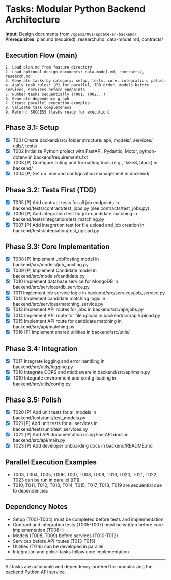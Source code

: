 # Tasks: Modular Python Backend Architecture

**Input**: Design documents from `/specs/001-update-an-backend/`
**Prerequisites**: plan.md (required), research.md, data-model.md, contracts/

## Execution Flow (main)
```
1. Load plan.md from feature directory
2. Load optional design documents: data-model.md, contracts/, research.md
3. Generate tasks by category: setup, tests, core, integration, polish
4. Apply task rules: [P] for parallel, TDD order, models before services, services before endpoints
5. Number tasks sequentially (T001, T002...)
6. Generate dependency graph
7. Create parallel execution examples
8. Validate task completeness
9. Return: SUCCESS (tasks ready for execution)
```

## Phase 3.1: Setup
- [x] T001 Create backend/src/ folder structure: api/, models/, services/, utils/, tests/
- [x] T002 Initialize Python project with FastAPI, Pydantic, Motor, python-dotenv in backend/requirements.txt
- [x] T003 [P] Configure linting and formatting tools (e.g., flake8, black) in backend/
- [x] T004 [P] Set up .env and configuration management in backend/

## Phase 3.2: Tests First (TDD)
- [x] T005 [P] Add contract tests for all job endpoints in backend/tests/contract/test_jobs.py (see contracts/test_jobs.py)
- [x] T006 [P] Add integration test for job-candidate matching in backend/tests/integration/test_matching.py
- [x] T007 [P] Add integration test for file upload and job creation in backend/tests/integration/test_upload.py

## Phase 3.3: Core Implementation
- [x] T008 [P] Implement JobPosting model in backend/src/models/job_posting.py
- [x] T009 [P] Implement Candidate model in backend/src/models/candidate.py
- [x] T010 Implement database service for MongoDB in backend/src/services/db_service.py
- [x] T011 Implement job service logic in backend/src/services/job_service.py
- [x] T012 Implement candidate matching logic in backend/src/services/matching_service.py
- [x] T013 Implement API routes for jobs in backend/src/api/jobs.py
- [x] T014 Implement API route for file upload in backend/src/api/upload.py
- [x] T015 Implement API route for candidate matching in backend/src/api/matching.py
- [x] T016 [P] Implement shared utilities in backend/src/utils/

## Phase 3.4: Integration
- [x] T017 Integrate logging and error handling in backend/src/utils/logging.py
- [x] T018 Integrate CORS and middleware in backend/src/api/main.py
- [x] T019 Integrate environment and config loading in backend/src/utils/config.py

## Phase 3.5: Polish
- [x] T020 [P] Add unit tests for all models in backend/tests/unit/test_models.py
- [x] T021 [P] Add unit tests for all services in backend/tests/unit/test_services.py
- [x] T022 [P] Add API documentation using FastAPI docs in backend/src/api/main.py
- [x] T023 [P] Add developer onboarding docs in backend/README.md

## Parallel Execution Examples
- T003, T004, T005, T006, T007, T008, T009, T016, T020, T021, T022, T023 can be run in parallel ([P])
- T010, T011, T012, T013, T014, T015, T017, T018, T019 are sequential due to dependencies

## Dependency Notes
- Setup (T001-T004) must be completed before tests and implementation
- Contract and integration tests (T005-T007) must be written before core implementation (T008+)
- Models (T008, T009) before services (T010-T012)
- Services before API routes (T013-T015)
- Utilities (T016) can be developed in parallel
- Integration and polish tasks follow core implementation

---

All tasks are actionable and dependency-ordered for modularizing the backend Python API service.
